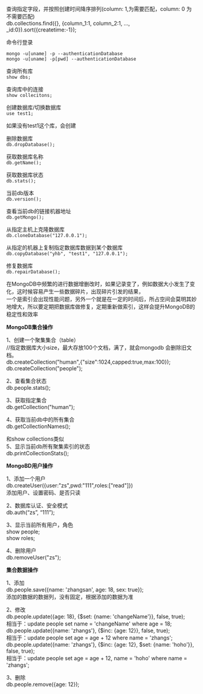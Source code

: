 查询指定字段，并按照创建时间降序排列(column: 1,为需要匹配，column: 0 为不需要匹配)  
db.collections.find({}, {column\_1:1, column\_2:1, ..., \_id:0}).sort({createtime:-1});

命令行登录

`mongo -u[uname] -p --authenticationDatabase`  
`mongo -u[uname] -p[pwd] --authenticationDatabase`

查询所有库  
`show dbs;`

查询库中的连接  
`show collecitons;`

创建数据库/切换数据库  
`use test1;`

如果没有test1这个库，会创建

删除数据库  
`db.dropDatabase();`

获取数据库名称  
`db.getName();`

获取数据库状态  
`db.stats();`

当前db版本  
`db.version();`

查看当前db的链接机器地址  
`db.getMongo();`

从指定主机上克隆数据库  
`db.cloneDatabase("127.0.0.1");`

从指定的机器上复制指定数据库数据到某个数据库  
`db.copyDatabase("yhb", "test1", "127.0.0.1");`

修复数据库  
`db.repairDatabase();`

在MongoDB中频繁的进行数据增删改时，如果记录变了，例如数据大小发生了变化，这时候容易产生一些数据碎片，出现碎片引发的结果，  
一个是索引会出现性能问题，另外一个就是在一定的时间后，所占空间会莫明其妙地增大，所以要定期把数据库做修复，定期重新做索引，这样会提升MongoDB的稳定性和效率

**MongoDB集合操作**

1、创建一个聚集集合（table）  
//指定数据库大小size，最大存放100个文档，满了，就会mongodb 会删除旧文档。  
db.createCollection(&quot;human&quot;,{&quot;size&quot;:1024,capped:true,max:100});  
db.createCollection(&quot;people&quot;);

2、查看集合状态  
db.people.stats();

3、获取指定集合  
db.getCollection(&quot;human&quot;);

4、获取当前db中的所有集合  
db.getCollectionNames();

和show collections类似  
5、显示当前db所有聚集索引的状态  
db.printCollectionStats();

**MongoBD用户操作**

1、添加一个用户  
db.createUser({user:&quot;zs&quot;,pwd:&quot;111&quot;,roles:\[&quot;read&quot;\]})  
添加用户、设置密码、是否只读

2、数据库认证、安全模式  
db.auth(“zs”, “111”);

3、显示当前所有用户，角色  
show people;  
show roles;

4、删除用户  
db.removeUser(&quot;zs&quot;);

**集合数据操作**

1、添加  
db.people.save({name: &#39;zhangsan&#39;, age: 18, sex: true});  
添加的数据的数据列，没有固定，根据添加的数据为准

2、修改  
db.people.update({age: 18}, {$set: {name: &#39;changeName&#39;}}, false, true);  
相当于：update people set name = &#39;changeName&#39; where age = 18;  
db.people.update({name: &#39;zhangs&#39;}, {$inc: {age: 12}}, false, true);  
相当于：update people set age = age + 12 where name = &#39;zhangs&#39;;  
db.people.update({name: &#39;zhangs&#39;}, {$inc: {age: 12}, $set: {name: &#39;hoho&#39;}}, false, true);  
相当于：update people set age = age + 12, name = &#39;hoho&#39; where name = &#39;zhangs&#39;;

3、删除  
db.people.remove({age: 12});
